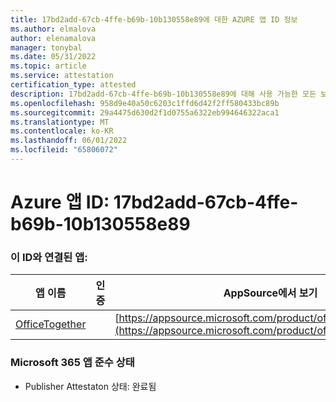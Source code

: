 ```yaml
---
title: 17bd2add-67cb-4ffe-b69b-10b130558e89에 대한 AZURE 앱 ID 정보
ms.author: elmalova
author: elenamalova
manager: tonybal
ms.date: 05/31/2022
ms.topic: article
ms.service: attestation
certification_type: attested
description: 17bd2add-67cb-4ffe-b69b-10b130558e89에 대해 사용 가능한 모든 보안 및 규정 준수 정보입니다.
ms.openlocfilehash: 958d9e40a50c6203c1ffd6d42f2ff580433bc89b
ms.sourcegitcommit: 29a4475d630d2f1d0755a6322eb994646322aca1
ms.translationtype: MT
ms.contentlocale: ko-KR
ms.lasthandoff: 06/01/2022
ms.locfileid: "65806072"
---
```

# <a name="azure-app-id-17bd2add-67cb-4ffe-b69b-10b130558e89"></a>Azure 앱 ID: 17bd2add-67cb-4ffe-b69b-10b130558e89


### <a name="apps-associated-with-this-id"></a>이 ID와 연결된 앱:
| **앱 이름** | **인증** | **AppSource에서 보기** |
|--------------|---------------|-----------------------|
| [OfficeTogether](../forward/WA200003767.md) |  | [https://appsource.microsoft.com/product/office/WA200003767](https://appsource.microsoft.com/product/office/WA200003767) |

### <a name="microsoft-365-app-compliance-status"></a>Microsoft 365 앱 준수 상태
- Publisher Attestaton 상태: 완료됨
